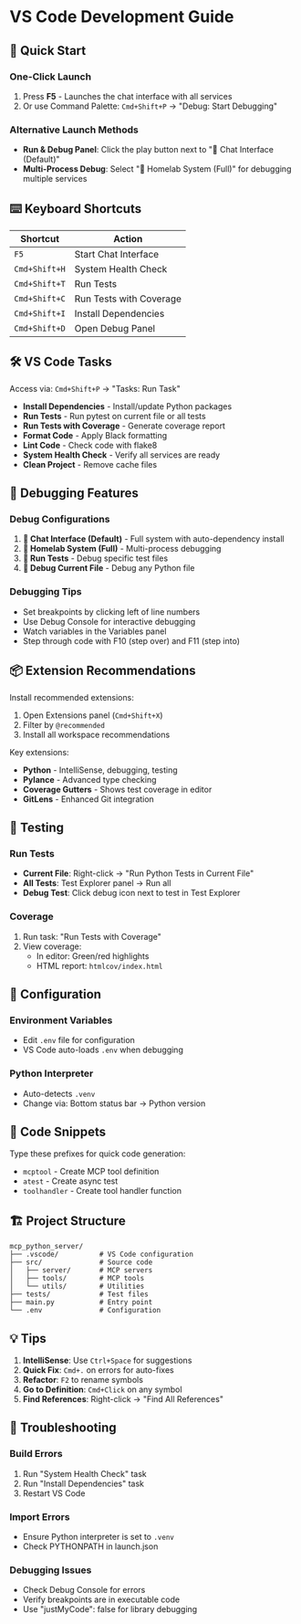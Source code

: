 # VS Code Development Guide

## 🚀 Quick Start

### One-Click Launch
1. Press **F5** - Launches the chat interface with all services
2. Or use Command Palette: `Cmd+Shift+P` → "Debug: Start Debugging"

### Alternative Launch Methods
- **Run & Debug Panel**: Click the play button next to "💬 Chat Interface (Default)"
- **Multi-Process Debug**: Select "🚀 Homelab System (Full)" for debugging multiple services

## ⌨️ Keyboard Shortcuts

| Shortcut | Action |
|----------|--------|
| `F5` | Start Chat Interface |
| `Cmd+Shift+H` | System Health Check |
| `Cmd+Shift+T` | Run Tests |
| `Cmd+Shift+C` | Run Tests with Coverage |
| `Cmd+Shift+I` | Install Dependencies |
| `Cmd+Shift+D` | Open Debug Panel |

## 🛠️ VS Code Tasks

Access via: `Cmd+Shift+P` → "Tasks: Run Task"

- **Install Dependencies** - Install/update Python packages
- **Run Tests** - Run pytest on current file or all tests
- **Run Tests with Coverage** - Generate coverage report
- **Format Code** - Apply Black formatting
- **Lint Code** - Check code with flake8
- **System Health Check** - Verify all services are ready
- **Clean Project** - Remove cache files

## 🐛 Debugging Features

### Debug Configurations
1. **💬 Chat Interface (Default)** - Full system with auto-dependency install
2. **🚀 Homelab System (Full)** - Multi-process debugging
3. **🧪 Run Tests** - Debug specific test files
4. **🐛 Debug Current File** - Debug any Python file

### Debugging Tips
- Set breakpoints by clicking left of line numbers
- Use Debug Console for interactive debugging
- Watch variables in the Variables panel
- Step through code with F10 (step over) and F11 (step into)

## 📦 Extension Recommendations

Install recommended extensions: 
1. Open Extensions panel (`Cmd+Shift+X`)
2. Filter by `@recommended`
3. Install all workspace recommendations

Key extensions:
- **Python** - IntelliSense, debugging, testing
- **Pylance** - Advanced type checking
- **Coverage Gutters** - Shows test coverage in editor
- **GitLens** - Enhanced Git integration

## 🧪 Testing

### Run Tests
- **Current File**: Right-click → "Run Python Tests in Current File"
- **All Tests**: Test Explorer panel → Run all
- **Debug Test**: Click debug icon next to test in Test Explorer

### Coverage
1. Run task: "Run Tests with Coverage"
2. View coverage:
   - In editor: Green/red highlights
   - HTML report: `htmlcov/index.html`

## 🔧 Configuration

### Environment Variables
- Edit `.env` file for configuration
- VS Code auto-loads `.env` when debugging

### Python Interpreter
- Auto-detects `.venv` 
- Change via: Bottom status bar → Python version

## 📝 Code Snippets

Type these prefixes for quick code generation:
- `mcptool` - Create MCP tool definition
- `atest` - Create async test
- `toolhandler` - Create tool handler function

## 🏗️ Project Structure

```
mcp_python_server/
├── .vscode/          # VS Code configuration
├── src/              # Source code
│   ├── server/       # MCP servers
│   ├── tools/        # MCP tools
│   └── utils/        # Utilities
├── tests/            # Test files
├── main.py           # Entry point
└── .env              # Configuration
```

## 💡 Tips

1. **IntelliSense**: Use `Ctrl+Space` for suggestions
2. **Quick Fix**: `Cmd+.` on errors for auto-fixes
3. **Refactor**: `F2` to rename symbols
4. **Go to Definition**: `Cmd+Click` on any symbol
5. **Find References**: Right-click → "Find All References"

## 🚨 Troubleshooting

### Build Errors
1. Run "System Health Check" task
2. Run "Install Dependencies" task
3. Restart VS Code

### Import Errors
- Ensure Python interpreter is set to `.venv`
- Check PYTHONPATH in launch.json

### Debugging Issues
- Check Debug Console for errors
- Verify breakpoints are in executable code
- Use "justMyCode": false for library debugging